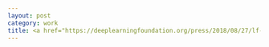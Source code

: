 ```yaml
---
layout: post
category: work
title: <a href="https://deeplearningfoundation.org/press/2018/08/27/lf-deep-learning-adds-two-new-framework-projects-to-expand-community-and-ecosystem/">Assist Angel Project contributed to LDFL</a>.
---
```

